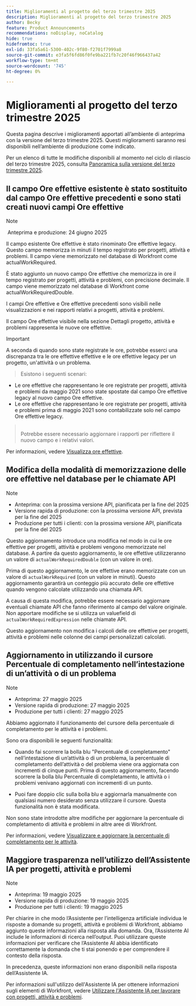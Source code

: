 ```yaml
---
title: Miglioramenti al progetto del terzo trimestre 2025
description: Miglioramenti al progetto del terzo trimestre 2025
author: Becky
feature: Product Announcements
recommendations: noDisplay, noCatalog
hide: true
hidefromtoc: true
exl-id: 33fa5a61-5300-402c-9f80-f2701f7999a8
source-git-commit: e3fa5f6fd86f0fe9ba221fb7c20f46f966437a42
workflow-type: tm+mt
source-wordcount: '745'
ht-degree: 0%

---
```


# Miglioramenti al progetto del terzo trimestre 2025

Questa pagina descrive i miglioramenti apportati all’ambiente di anteprima con la versione del terzo trimestre 2025. Questi miglioramenti saranno resi disponibili nell’ambiente di produzione come indicato.

Per un elenco di tutte le modifiche disponibili al momento nel ciclo di rilascio del terzo trimestre 2025, consulta [Panoramica sulla versione del terzo trimestre 2025](/help/quicksilver/product-announcements/product-releases/25-q3-release-activity/25-q3-release-overview.md).

## Il campo Ore effettive esistente è stato sostituito dal campo Ore effettive precedenti e sono stati creati nuovi campi Ore effettive

>[!NOTE]
>
> Anteprima e produzione: 24 giugno 2025 

Il campo esistente Ore effettive è stato rinominato Ore effettive legacy. Questo campo memorizza in minuti il tempo registrato per progetti, attività e problemi. Il campo viene memorizzato nel database di Workfront come actualWorkRequired.

È stato aggiunto un nuovo campo Ore effettive che memorizza in ore il tempo registrato per progetti, attività e problemi, con precisione decimale. Il campo viene memorizzato nel database di Workfront come actualWorkRequiredDouble.

I campi Ore effettive e Ore effettive precedenti sono visibili nelle visualizzazioni e nei rapporti relativi a progetti, attività e problemi.

Il campo Ore effettive visibile nella sezione Dettagli progetto, attività e problemi rappresenta le nuove ore effettive.



>[!IMPORTANT]
>
>A seconda di quando sono state registrate le ore, potrebbe esserci una discrepanza tra le ore effettive effettive e le ore effettive legacy per un progetto, un&#39;attività o un problema.<br>
>>Esistono i seguenti scenari:
>
>* Le ore effettive che rappresentano le ore registrate per progetti, attività e problemi da maggio 2021 sono state spostate dal campo Ore effettive legacy al nuovo campo Ore effettive.
>* Le ore effettive che rappresentano le ore registrate per progetti, attività e problemi prima di maggio 2021 sono contabilizzate solo nel campo Ore effettive legacy.
>  ><br>Potrebbe essere necessario aggiornare i rapporti per riflettere il nuovo campo e i relativi valori.


Per informazioni, vedere [Visualizza ore effettive](/help/quicksilver/manage-work/tasks/task-information/actual-hours.md).


## Modifica della modalità di memorizzazione delle ore effettive nel database per le chiamate API

>[!NOTE]
>
>* Anteprima: con la prossima versione API, pianificata per la fine del 2025
>* Versione rapida di produzione: con la prossima versione API, prevista per la fine del 2025
>* Produzione per tutti i clienti: con la prossima versione API, pianificata per la fine del 2025

Questo aggiornamento introduce una modifica nel modo in cui le ore effettive per progetti, attività e problemi vengono memorizzate nel database. A partire da questo aggiornamento, le ore effettive utilizzeranno un valore di `actualWorkRequiredDouble` (con un valore in ore).

Prima di questo aggiornamento, le ore effettive erano memorizzate con un valore di `actualWorkRequired` (con un valore in minuti). Questo aggiornamento garantirà un conteggio più accurato delle ore effettive quando vengono calcolate utilizzando una chiamata API.

A causa di questa modifica, potrebbe essere necessario aggiornare eventuali chiamate API che fanno riferimento al campo del valore originale. Non apportare modifiche se si utilizza un valuefield di `actualWorkRequiredExpression` nelle chiamate API.

Questo aggiornamento non modifica i calcoli delle ore effettive per progetti, attività e problemi nelle colonne dei campi personalizzati calcolati.

## Aggiornamento in utilizzando il cursore Percentuale di completamento nell’intestazione di un’attività o di un problema

>[!NOTE]
>
>* Anteprima: 27 maggio 2025
>* Versione rapida di produzione: 27 maggio 2025
>* Produzione per tutti i clienti: 27 maggio 2025

Abbiamo aggiornato il funzionamento del cursore della percentuale di completamento per le attività e i problemi.

Sono ora disponibili le seguenti funzionalità:

* Quando fai scorrere la bolla blu &quot;Percentuale di completamento&quot; nell’intestazione di un’attività o di un problema, la percentuale di completamento dell’attività o del problema viene ora aggiornata con incrementi di cinque punti. Prima di questo aggiornamento, facendo scorrere la bolla blu Percentuale di completamento, le attività o i problemi venivano aggiornati con incrementi di un punto.

* Puoi fare doppio clic sulla bolla blu e aggiornarla manualmente con qualsiasi numero desiderato senza utilizzare il cursore. Questa funzionalità non è stata modificata.

Non sono state introdotte altre modifiche per aggiornare la percentuale di completamento di attività e problemi in altre aree di Workfront.

Per informazioni, vedere [Visualizzare e aggiornare la percentuale di completamento per le attività](/help/quicksilver/manage-work/projects/updating-work-in-a-project/view-update-percent-complete-for-tasks.md).

## Maggiore trasparenza nell’utilizzo dell’Assistente IA per progetti, attività e problemi

>[!NOTE]
>
>* Anteprima: 19 maggio 2025
>* Versione rapida di produzione: 19 maggio 2025
>* Produzione per tutti i clienti: 19 maggio 2025

Per chiarire in che modo l’Assistente per l’intelligenza artificiale individua le risposte a domande su progetti, attività e problemi di Workfront, abbiamo aggiunto queste informazioni alla risposta alla domanda. Ora, l’Assistente AI include le informazioni di ricerca nell’output. Puoi utilizzare queste informazioni per verificare che l’Assistente AI abbia identificato correttamente la domanda che ti stai ponendo e per comprendere il contesto della risposta.

In precedenza, queste informazioni non erano disponibili nella risposta dell’Assistente IA.

Per informazioni sull&#39;utilizzo dell&#39;Assistente IA per ottenere informazioni sugli elementi di Workfront, vedere [Utilizzare l&#39;Assistente IA per lavorare con progetti, attività e problemi](/help/quicksilver/workfront-basics/ai-assistant/work-with-pti-through-ai-assisant.md).
